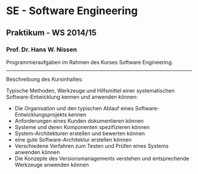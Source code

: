 # SE - Software Engineering 
## Praktikum - WS 2014/15
### Prof. Dr. Hans W. Nissen


Programmieraufgaben im Rahmen des Kurses Software Engineering.

- - - 

Beschreibung des Kursinhaltes:

Typische Methoden, Werkzeuge und Hilfsmittel einer systematischen
Software-Entwicklung kennen und anwenden können:

* Die Organisation und den typischen Ablauf eines Software-Entwicklungsprojekts
kennen
* Anforderungen eines Kunden dokumentieren können
* Systeme und deren Komponenten spezifizieren können
* System-Architekturen erstellen und bewerten können
* eine gute Software-Architektur erstellen können
* Verschiedene Verfahren zum Testen und Prüfen eines Systems anwenden können
* Die Konzepte des Versionsmanagements verstehen und entsprechende Werkzeuge
anwenden können